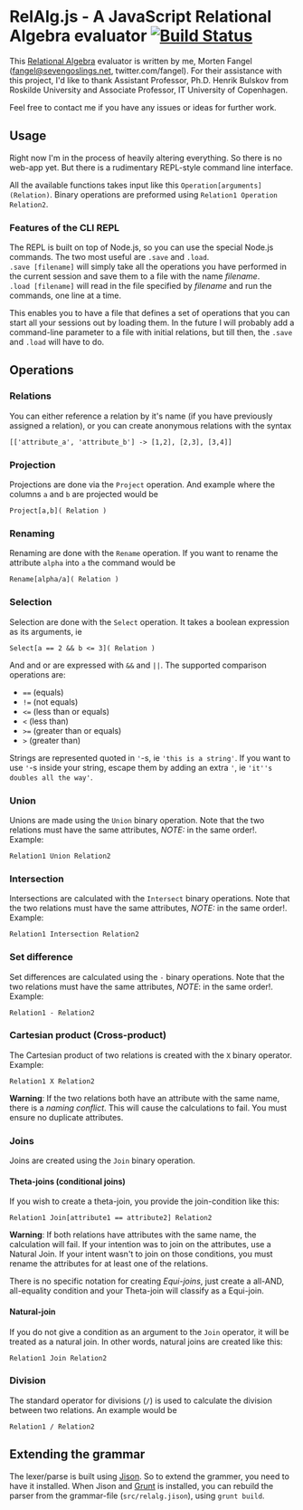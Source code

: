 # RelAlg.js - A JavaScript Relational Algebra evaluator [![Build Status](https://travis-ci.org/fangel/RelAlg.js.png?branch=master)](https://travis-ci.org/fangel/RelAlg.js)

This [Relational Algebra][relalg] evaluator is written by me, Morten Fangel (fangel@sevengoslings.net, twitter.com/fangel). For their assistance with this project, I'd like to thank Assistant Professor, Ph.D. Henrik Bulskov from Roskilde University and Associate Professor, IT University of Copenhagen.

Feel free to contact me if you have any issues or ideas for further work.

## Usage

Right now I'm in the process of heavily altering everything. So there is no web-app yet. But there is a rudimentary REPL-style command line interface.

All the available functions takes input like this `Operation[arguments](Relation)`. Binary operations are 
preformed using `Relation1 Operation Relation2`.

### Features of the CLI REPL

The REPL is built on top of Node.js, so you can use the special Node.js commands. The two most useful are `.save` and `.load`.   
`.save [filename]` will simply take all the operations you have performed in the current session and save them to a file with the name _filename_.  
`.load [filename]` will read in the file specified by _filename_ and run the commands, one line at a time.

This enables you to have a file that defines a set of operations that you can start all your sessions out by loading them. In the future I will probably add a command-line parameter to a file with initial relations, but till then, the `.save` and `.load` will have to do.

## Operations

### Relations

You can either reference a relation by it's name (if you have previously assigned a relation), or you can create anonymous relations with the syntax

	[['attribute_a', 'attribute_b'] -> [1,2], [2,3], [3,4]]

### Projection

Projections are done via the `Project` operation. And example where the columns `a` and `b` are projected would be

	Project[a,b]( Relation )
	
### Renaming

Renaming are done with the `Rename` operation. If you want to rename the attribute `alpha` into `a` the command would be

	Rename[alpha/a]( Relation )
	
### Selection

Selection are done with the `Select` operation. It takes a boolean expression as its arguments, ie

	Select[a == 2 && b <= 3]( Relation )
	
And and or are expressed with `&&` and `||`. The supported comparison operations are:

 * `==` (equals)
 * `!=` (not equals)
 * `<=` (less than or equals)
 * `<` (less than)
 * `>=` (greater than or equals)
 * `>` (greater than)

Strings are represented quoted in `'`-s, ie `'this is a string'`. If you want to use `'`-s inside your string, escape them by adding an extra `'`, ie `'it''s doubles all the way'`.

### Union

Unions are made using the `Union` binary operation. Note that the two relations must have the same attributes, _NOTE:_ in the same order!.  
Example:

	Relation1 Union Relation2
	
### Intersection

Intersections are calculated with the `Intersect` binary operations. Note that the two relations must have the same attributes, _NOTE:_ in the same order!.  
Example:

	Relation1 Intersection Relation2

### Set difference

Set differences are calculated using the `-` binary operations. Note that the two relations must have the same attributes, _NOTE_: in the same order!.  
Example:

	Relation1 - Relation2
	
### Cartesian product (Cross-product)

The Cartesian product of two relations is created with the `X` binary operator.  
Example:

	Relation1 X Relation2
	
**Warning**: If the two relations both have an attribute with the same name, there is a _naming conflict_. 
This will cause the calculations to fail. You must ensure no duplicate attributes.

### Joins

Joins are created using the `Join` binary operation. 

#### Theta-joins (conditional joins)

If you wish to create a theta-join, you provide the join-condition like this:

	Relation1 Join[attribute1 == attribute2] Relation2
	
**Warning**: If both relations have attributes with the same name, the calculation will fail. If your intention was to join on the attributes, use a Natural Join. If your intent wasn't to join on those conditions, you must rename the attributes for at least one of the relations.

There is no specific notation for creating _Equi-joins_, just create a all-AND, all-equality condition and
your Theta-join will classify as a Equi-join.

#### Natural-join

If you do not give a condition as an argument to the `Join` operator, it will be treated as a natural join. 
In other words, natural joins are created like this:

	Relation1 Join Relation2
	
### Division

The standard operator for divisions (`/`) is used to calculate the division between two relations.
An example would be

	Relation1 / Relation2

## Extending the grammar

The lexer/parse is built using [Jison][jison]. So to extend the grammer, you need to have it installed.
When Jison and [Grunt][grunt] is installed, you can rebuild the parser from the grammar-file (`src/relalg.jison`), using
`grunt build`.

[relalg]: http://www.wikipedia.org/wiki/Relational_Algebra
[jison]: http://zaach.github.com/jison/
[grunt]: http://gruntjs.com